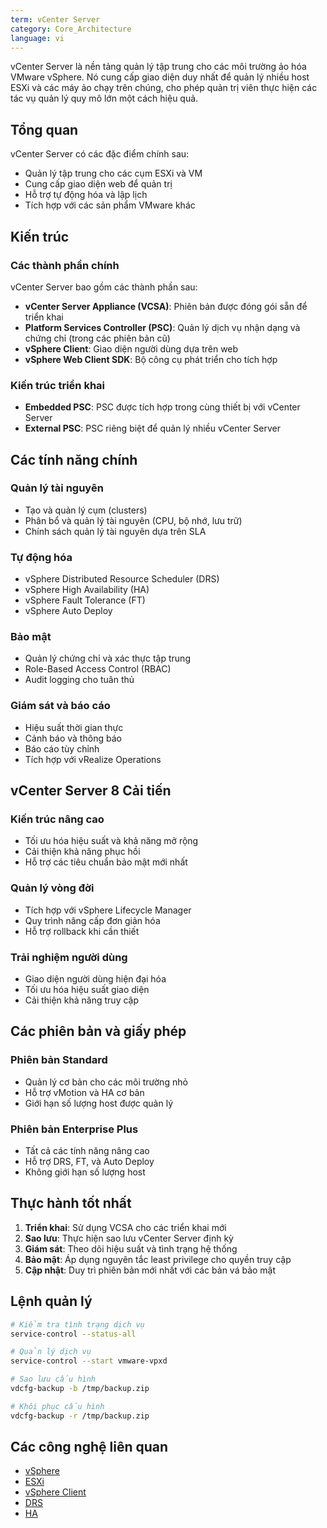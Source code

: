```yaml
---
term: vCenter Server
category: Core_Architecture
language: vi
---
```


vCenter Server là nền tảng quản lý tập trung cho các môi trường ảo hóa VMware vSphere. Nó cung cấp giao diện duy nhất để quản lý nhiều host ESXi và các máy ảo chạy trên chúng, cho phép quản trị viên thực hiện các tác vụ quản lý quy mô lớn một cách hiệu quả.

## Tổng quan

vCenter Server có các đặc điểm chính sau:
- Quản lý tập trung cho các cụm ESXi và VM
- Cung cấp giao diện web để quản trị
- Hỗ trợ tự động hóa và lập lịch
- Tích hợp với các sản phẩm VMware khác

## Kiến trúc

### Các thành phần chính
vCenter Server bao gồm các thành phần sau:
- **vCenter Server Appliance (VCSA)**: Phiên bản được đóng gói sẵn để triển khai
- **Platform Services Controller (PSC)**: Quản lý dịch vụ nhận dạng và chứng chỉ (trong các phiên bản cũ)
- **vSphere Client**: Giao diện người dùng dựa trên web
- **vSphere Web Client SDK**: Bộ công cụ phát triển cho tích hợp

### Kiến trúc triển khai
- **Embedded PSC**: PSC được tích hợp trong cùng thiết bị với vCenter Server
- **External PSC**: PSC riêng biệt để quản lý nhiều vCenter Server

## Các tính năng chính

### Quản lý tài nguyên
- Tạo và quản lý cụm (clusters)
- Phân bổ và quản lý tài nguyên (CPU, bộ nhớ, lưu trữ)
- Chính sách quản lý tài nguyên dựa trên SLA

### Tự động hóa
- vSphere Distributed Resource Scheduler (DRS)
- vSphere High Availability (HA)
- vSphere Fault Tolerance (FT)
- vSphere Auto Deploy

### Bảo mật
- Quản lý chứng chỉ và xác thực tập trung
- Role-Based Access Control (RBAC)
- Audit logging cho tuân thủ

### Giám sát và báo cáo
- Hiệu suất thời gian thực
- Cảnh báo và thông báo
- Báo cáo tùy chỉnh
- Tích hợp với vRealize Operations

## vCenter Server 8 Cải tiến

### Kiến trúc nâng cao
- Tối ưu hóa hiệu suất và khả năng mở rộng
- Cải thiện khả năng phục hồi
- Hỗ trợ các tiêu chuẩn bảo mật mới nhất

### Quản lý vòng đời
- Tích hợp với vSphere Lifecycle Manager
- Quy trình nâng cấp đơn giản hóa
- Hỗ trợ rollback khi cần thiết

### Trải nghiệm người dùng
- Giao diện người dùng hiện đại hóa
- Tối ưu hóa hiệu suất giao diện
- Cải thiện khả năng truy cập

## Các phiên bản và giấy phép

### Phiên bản Standard
- Quản lý cơ bản cho các môi trường nhỏ
- Hỗ trợ vMotion và HA cơ bản
- Giới hạn số lượng host được quản lý

### Phiên bản Enterprise Plus
- Tất cả các tính năng nâng cao
- Hỗ trợ DRS, FT, và Auto Deploy
- Không giới hạn số lượng host

## Thực hành tốt nhất

1. **Triển khai**: Sử dụng VCSA cho các triển khai mới
2. **Sao lưu**: Thực hiện sao lưu vCenter Server định kỳ
3. **Giám sát**: Theo dõi hiệu suất và tình trạng hệ thống
4. **Bảo mật**: Áp dụng nguyên tắc least privilege cho quyền truy cập
5. **Cập nhật**: Duy trì phiên bản mới nhất với các bản vá bảo mật

## Lệnh quản lý

```bash
# Kiểm tra tình trạng dịch vụ
service-control --status-all

# Quản lý dịch vụ
service-control --start vmware-vpxd

# Sao lưu cấu hình
vdcfg-backup -b /tmp/backup.zip

# Khôi phục cấu hình
vdcfg-backup -r /tmp/backup.zip
```

## Các công nghệ liên quan

- [vSphere](/glossary/term/vsphere.md)
- [ESXi](/glossary/term/esxi.md)
- [vSphere Client](/glossary/term/vsphere-client.md)
- [DRS](/glossary/term/drs.md)
- [HA](/glossary/term/vsphere-high-availability.md)